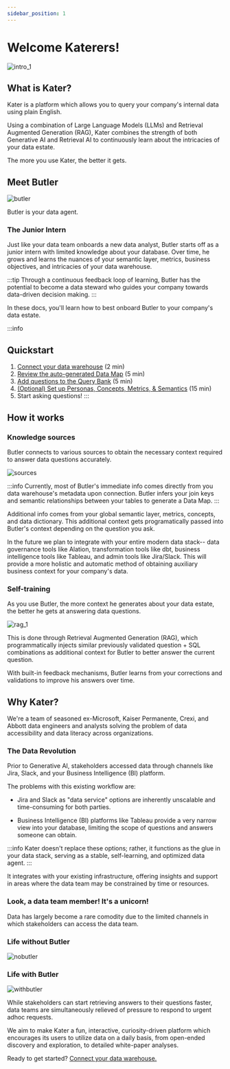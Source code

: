 ```yaml
---
sidebar_position: 1
---
```


# Welcome Katerers!

![intro_1](../static/img/Intro.png)

## What is Kater? 

Kater is a platform which allows you to query your company's internal data using plain English.

Using a combination of Large Language Models (LLMs) and Retrieval Augmented Generation (RAG), Kater combines the strength of both Generative AI and Retrieval AI to continuously learn about the intricacies of your data estate. 

The more you use Kater, the better it gets.

## Meet Butler 
![butler](../static/img/waiter.png)

Butler is your data agent. 

### The Junior Intern
Just like your data team onboards a new data analyst, Butler starts off as a junior intern with limited knowledge about your database. Over time, he grows and learns the nuances of your semantic layer, metrics, business objectives, and intricacies of your data warehouse. 

:::tip
Through a continuous feedback loop of learning, Butler has the potential to become a data steward who guides your company towards data-driven decision making.
:::

In these docs, you'll learn how to best onboard Butler to your company's data estate.

:::info
## Quickstart
1. [Connect your data warehouse](./category/connect) (2 min)
2. [Review the auto-generated Data Map](./data-map/data_map_intro) (5 min)
2. [Add questions to the Query Bank](./onboard-butler/query_bank) (5 min)
3. [(Optional) Set up Personas, Concepts, Metrics, & Semantics](./onboard-butler/concepts) (15 min)
4. Start asking questions!
:::

## How it works
### Knowledge sources
Butler connects to various sources to obtain the necessary context required to answer data questions accurately. 

![sources](../static/img/data_sources_butler.png)


:::info
Currently, most of Butler's immediate info comes directly from you data warehouse's metadata upon connection. Butler infers your join keys and semantic relationships between your tables to generate a Data Map. 
:::

Additional info comes from your global semantic layer, metrics, concepts, and data dictionary. This additional context gets programatically passed into Butler's context depending on the question you ask.

In the future we plan to integrate with your entire modern data stack-- data governance tools like Alation, transformation tools like dbt, business intelligence tools like Tableau, and admin tools like Jira/Slack. This will provide a more holistic and automatic method of obtaining auxiliary business context for your company's data.


### Self-training
As you use Butler, the more context he generates about your data estate, the better he gets at answering data questions.

![rag_1](../static/img/rag.png) 

This is done through Retrieval Augmented Generation (RAG), which programmatically injects similar previously validated question + SQL combinations as additional context for Butler to better answer the current question. 

With built-in feedback mechanisms, Butler learns from your corrections and validations to improve his answers over time. 


## Why Kater?
We're a team of seasoned ex-Microsoft, Kaiser Permanente, Crexi, and Abbott data engineers and analysts solving the problem of data accessibility and data literacy across organizations.

### The Data Revolution
Prior to Generative AI, stakeholders accessed data through channels like Jira, Slack, and your Business Intelligence (BI) platform. 

The problems with this existing workflow are:

* Jira and Slack as "data service" options are inherently unscalable and time-consuming for both parties. 

* Business Intelligence (BI) platforms like Tableau provide a very narrow view into your database, limiting the scope of questions and answers someone can obtain.  

:::info 
Kater doesn't replace these options; rather, it functions as the glue in your data stack, serving as a stable, self-learning, and optimized data agent. 
:::

It integrates with your existing infrastructure, offering insights and support in areas where the data team may be constrained by time or resources.

### Look, a data team member! It's a unicorn!
Data has largely become a rare comodity due to the limited channels in which stakeholders can access the data team. 

### Life without Butler
![nobutler](../static/img/nobutlerflow.png) 

### Life with Butler
![withbutler](../static/img/withbutlerflow.png) 

While stakeholders can start retrieving answers to their questions faster, data teams are simultaneously relieved of pressure to respond to urgent adhoc requests.

We aim to make Kater a fun, interactive, curiosity-driven platform which encourages its users to utilize data on a daily basis, from open-ended discovery and exploration, to detailed white-paper analyses.


Ready to get started? [Connect your data warehouse.](./category/connect)